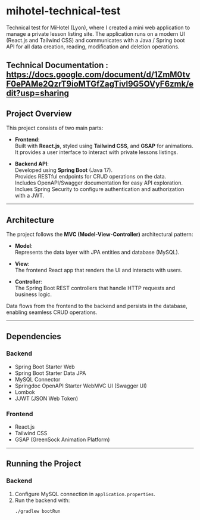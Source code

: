 # mihotel-technical-test

Technical test for MiHotel (Lyon), where I created a mini web application to manage a private lesson listing site. The application runs on a modern UI (React.js and Tailwind CSS) and communicates with a Java / Spring boot API for all data creation, reading, modification and deletion operations.

**Technical Documentation** : https://docs.google.com/document/d/1ZmM0tvF0ePAMe2QzrT9ioMTGfZagTivl9G5OVyF6zmk/edit?usp=sharing
---

## Project Overview

This project consists of two main parts:

- **Frontend**:  
  Built with **React.js**, styled using **Tailwind CSS**, and **GSAP** for animations.  
  It provides a user interface to interact with private lessons listings.

- **Backend API**:  
  Developed using **Spring Boot** (Java 17).  
  Provides RESTful endpoints for CRUD operations on the data.  
  Includes OpenAPI/Swagger documentation for easy API exploration.
  Inclues Spring Security to configure authentication and authorization with a JWT.

---

## Architecture

The project follows the **MVC (Model-View-Controller)** architectural pattern:

- **Model**:  
  Represents the data layer with JPA entities and database (MySQL).  

- **View**:  
  The frontend React app that renders the UI and interacts with users.  

- **Controller**:  
  The Spring Boot REST controllers that handle HTTP requests and business logic.

Data flows from the frontend to the backend and persists in the database, enabling seamless CRUD operations.

---

## Dependencies

### Backend

- Spring Boot Starter Web  
- Spring Boot Starter Data JPA  
- MySQL Connector  
- Springdoc OpenAPI Starter WebMVC UI (Swagger UI)  
- Lombok  
- JJWT (JSON Web Token)  

### Frontend

- React.js  
- Tailwind CSS  
- GSAP (GreenSock Animation Platform)  

---

## Running the Project

### Backend

1. Configure MySQL connection in `application.properties`.  
2. Run the backend with:  
   ```bash
   ./gradlew bootRun
